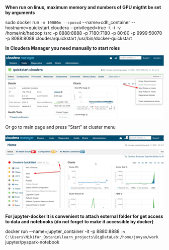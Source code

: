 **When run on linux, maximum memory and numbers of GPU migtht be set by arguments**

sudo docker run ```-m 10000m --cpus=4``` --name=cdh_container --hostname=quickstart.cloudera --privileged=true -t -i -v /home/nk/hadoop:/src -p 8888:8888 -p 7180:7180 -p 80:80 -p 9999:50070 -p 8088:8088 cloudera/quickstart /usr/bin/docker-quickstart


**In Cloudera Manager you need manually to start roles**

![sshot](./screenshots/start_roles_on_host.png)

Or go to main page and press "Start" at cluster menu

![sshot](./screenshots/start_cluster.png)

**For jupyter-docker it is convenient to attach external folder for get access to data and notebooks (do not forget to make it accessible by docker)**

docker run --name=jupyter_container -it -p 8880:8888 ```-v C:\Users\Nikifor_Ostanin\learn_projects\BigDataLab:/home/jovyan/work``` jupyter/pyspark-notebook 
